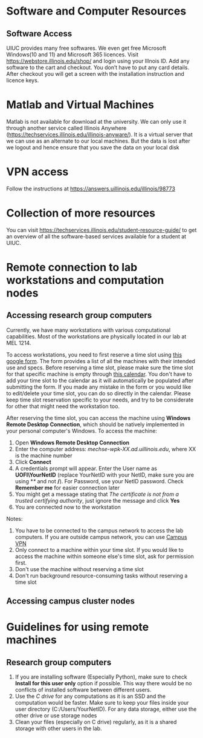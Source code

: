 # Software and Computer Resources

## Software Access
UIUC provides many free softwares. We even get free Microsoft Windows(10 and 11) and Microsoft 365 licences. Visit https://webstore.illinois.edu/shop/ and login using your Illnois ID. Add any software to the cart and checkout. You don’t have to put any card details. After checkout you will get a screen with the installation instruction and licence keys.

# Matlab and Virtual Machines
Matlab is not available for download at the university. We can only use it through another service called Illinois Anywhere (https://techservices.illinois.edu/illinois-anyware/). It is a virtual server that we can use as an alternate to our local machines. But the data is lost after we logout and hence ensure that you save the data on your local disk

# VPN access
Follow the instructions at https://answers.uillinois.edu/illinois/98773

# Collection of more resources
You can visit https://techservices.illinois.edu/student-resource-guide/ to get an overview of all the software-based services available for a student at UIUC.

# Remote connection to lab workstations and computation nodes

## Accessing research group computers
Currently, we have many workstations with various computational capabilities. Most of the workstations are physically located in our lab at MEL 1214.

To access workstations, you need to first reserve a time slot using [this google form](https://docs.google.com/forms/d/e/1FAIpQLSdlS5YfXGFcA1PmO1cRzOvmQpiYS5Gd-IQXK2Z6SlDuIxqSPw/viewform). The form provides a list of all the machines with their intended use and specs. Before reserving a time slot, please make sure the time slot for that specific machine is empty through [this calendar](https://calendar.google.com/calendar/u/1?cid=Y19lOTk3MjI5OGQ3YjUxYmZmMzkwNjE3OGZjNDg4YmUxYjgwZWZlYzJkMWQ1MDQxMGRlNTJkMjcyNmU3MzZhNDBmQGdyb3VwLmNhbGVuZGFyLmdvb2dsZS5jb20). You don't have to add your time slot to the calendar as it will automatically be populated after submitting the form. If you made any mistake in the form or you would like to edit/delete your time slot, you can do so directly in the calendar. Please keep time slot reservation specific to your needs, and try to be considerate for other that might need the workstation too.

After reserving the time slot, you can access the machine using **Windows Remote Desktop Connection**, which should be natively implemented in your personal computer's Windows. To access the machine:
1. Open **Windows Remote Desktop Connection**
2. Enter the computer address: *mechse-wpk-XX.ad.uillinois.edu*, where XX is the machine number
3. Click **Connect**
4. A credentials prompt will appear. Enter the User name as **UOFI\YourNetID** (replace YourNetID with your NetID, make sure you are using **\** and not **/**). For Password, use your NetID password. Check **Remember me** for easier connection later
5. You might get a message stating that *The certificate is not from a trusted certifying authority*, just ignore the message and click **Yes**
6. You are connected now to the workstation

Notes:
1. You have to be connected to the campus network to access the lab computers. If you are outside campus network, you can use [Campus VPN](https://github.com/wpklab/KingLabWiki/edit/main/software.md#vpn-access)
2. Only connect to a machine within your time slot. If you would like to access the machine within someone else's time slot, ask for permission first.
3. Don't use the machine without reserving a time slot
4. Don't run background resource-consuming tasks without reserving a time slot

## Accessing campus cluster nodes

# Guidelines for using remote machines
## Research group computers
1. If you are installing software (Especially Python), make sure to check **Install for this user only** option if possible. This way there would be no conflicts of installed software between different users.
2. Use the *C drive* for any computations as it is an SSD and the computation would be faster. Make sure to keep your files inside your user directory (C:/Users/YourNetID). For any data storage, either use the other drive or use storage nodes
3. Clean your files (especially on C drive) regularly, as it is a shared storage with other users in the lab.

